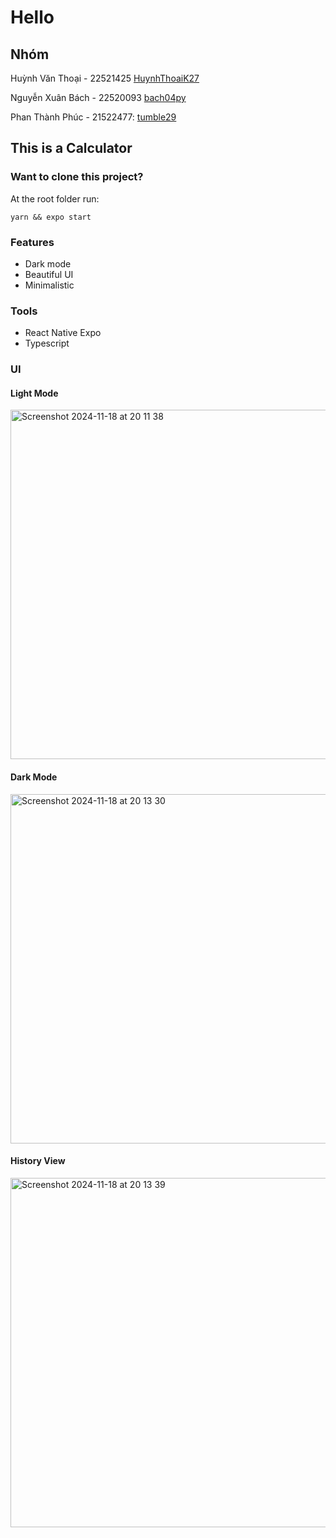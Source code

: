 # Hello
## Nhóm 
Huỳnh Văn Thoại - 22521425 [HuynhThoaiK27](https://github.com/HuynhThoaiK27)

Nguyễn Xuân Bách - 22520093 [bach04py](https://github.com/bach04py)

Phan Thành Phúc - 21522477: [tumble29](https://github.com/tumble29)

## This is a Calculator

### Want to clone this project?
At the root folder run:
```
yarn && expo start
```

### Features
- Dark mode
- Beautiful UI
- Minimalistic

### Tools
- React Native Expo
- Typescript

### UI

#### Light Mode
<img width="559" alt="Screenshot 2024-11-18 at 20 11 38" src="https://github.com/user-attachments/assets/58af984e-0689-4baa-b5b4-65693fe17f84">

#### Dark Mode
<img width="559" alt="Screenshot 2024-11-18 at 20 13 30" src="https://github.com/user-attachments/assets/ffdc6895-ff84-4f39-8297-e376308f578d">

#### History View
<img width="559" alt="Screenshot 2024-11-18 at 20 13 39" src="https://github.com/user-attachments/assets/67e7595b-1487-4e58-9c8b-a155c24fbaa4">
